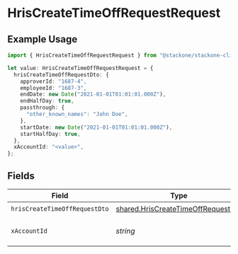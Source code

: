 # HrisCreateTimeOffRequestRequest

## Example Usage

```typescript
import { HrisCreateTimeOffRequestRequest } from "@stackone/stackone-client-ts/sdk/models/operations";

let value: HrisCreateTimeOffRequestRequest = {
  hrisCreateTimeOffRequestDto: {
    approverId: "1687-4",
    employeeId: "1687-3",
    endDate: new Date("2021-01-01T01:01:01.000Z"),
    endHalfDay: true,
    passthrough: {
      "other_known_names": "John Doe",
    },
    startDate: new Date("2021-01-01T01:01:01.000Z"),
    startHalfDay: true,
  },
  xAccountId: "<value>",
};
```

## Fields

| Field                                                                                           | Type                                                                                            | Required                                                                                        | Description                                                                                     |
| ----------------------------------------------------------------------------------------------- | ----------------------------------------------------------------------------------------------- | ----------------------------------------------------------------------------------------------- | ----------------------------------------------------------------------------------------------- |
| `hrisCreateTimeOffRequestDto`                                                                   | [shared.HrisCreateTimeOffRequestDto](../../../sdk/models/shared/hriscreatetimeoffrequestdto.md) | :heavy_check_mark:                                                                              | N/A                                                                                             |
| `xAccountId`                                                                                    | *string*                                                                                        | :heavy_check_mark:                                                                              | The account identifier                                                                          |
